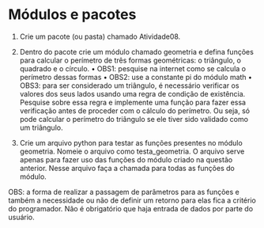 # Módulos e pacotes

1. Crie um pacote (ou pasta) chamado Atividade08.

2. Dentro do pacote crie um módulo chamado geometria e defina funções para calcular
o perímetro de três formas geométricas: o triângulo, o quadrado e o círculo.
    • OBS1: pesquise na internet como se calcula o perímetro dessas formas
    • OBS2: use a constante pi do módulo math
    • OBS3: para ser considerado um triângulo, é necessário verificar os valores dos
seus lados usando uma regra de condição de existência. Pesquise sobre essa
regra e implemente uma função para fazer essa verificação antes de proceder
com o cálculo do perímetro. Ou seja, só pode calcular o perímetro do triângulo
se ele tiver sido validado como um triângulo.

3. Crie um arquivo python para testar as funções presentes no módulo geometria.
Nomeie o arquivo como testa_geometria. O arquivo serve apenas para fazer uso das
funções do módulo criado na questão anterior. Nesse arquivo faça a chamada para
todas as funções do módulo.

OBS: a forma de realizar a passagem de parâmetros para as funções e também a
necessidade ou não de definir um retorno para elas fica a critério do programador. Não é
obrigatório que haja entrada de dados por parte do usuário.